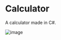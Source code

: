 # Calculator

A calculator made in C#.

![image](https://user-images.githubusercontent.com/8138839/197288237-3877ba27-f5fb-48b7-b540-47f542937d7a.png)

